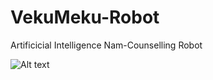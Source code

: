 # VekuMeku-Robot
Artificicial Intelligence Nam-Counselling Robot 


![Alt text](screenshots/main.PNG)
